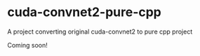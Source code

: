 # cuda-convnet2-pure-cpp
A project converting original cuda-convnet2 to pure cpp project

Coming soon!
